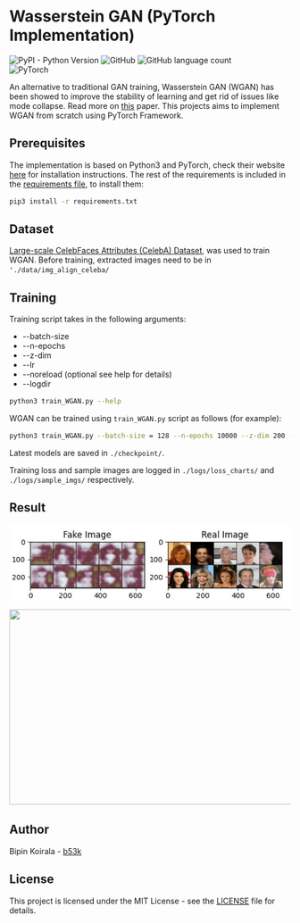 # Wasserstein GAN (PyTorch Implementation)

![PyPI - Python Version](https://img.shields.io/pypi/pyversions/pillow?logo=lol) ![GitHub](https://img.shields.io/github/license/b53k/Wasserstein-GAN--PyTorch)
![GitHub language count](https://img.shields.io/github/languages/count/b53k/Wasserstein-GAN--PyTorch) <br>
![PyTorch](https://img.shields.io/badge/framework-PyTorch-red)

An alternative to traditional GAN training, Wasserstein GAN (WGAN) has been showed to improve the stability of learning and get rid of issues like mode collapse. Read more on [this](https://arxiv.org/abs/1701.07875?context=cs) paper. This projects aims to implement WGAN from scratch using PyTorch Framework.

## Prerequisites

The implementation is based on Python3 and PyTorch, check their website [here](https://pytorch.org) for installation instructions. The rest of the requirements is included in the [requirements file](requirements.txt), to install them:
```bash
pip3 install -r requirements.txt
```

## Dataset

[Large-scale CelebFaces Attributes (CelebA) Dataset](https://mmlab.ie.cuhk.edu.hk/projects/CelebA.html), was used to train WGAN. Before training, extracted images need to be in `'./data/img_align_celeba/`

## Training

Training script takes in the following arguments:
* --batch-size    
* --n-epochs 
* --z-dim  
* --lr
* --noreload (optional see help for details)
* --logdir

```bash
python3 train_WGAN.py --help
```
WGAN can be trained using `train_WGAN.py` script as follows (for example):
```bash
python3 train_WGAN.py --batch-size = 128 --n-epochs 10000 --z-dim 200 --lr 1e-4 --noreload --logdir logs
```
Latest models are saved in `./checkpoint/`. 

Training loss and sample images are logged in `./logs/loss_charts/` and `./logs/sample_imgs/` respectively.

## Result
<p align='center'>
<img src="/gifs/cropped_imgs.gif">
<img src="/gifs/chart.gif" width="550" height="350">
</p>

## Author
Bipin Koirala - [b53k](https://github.com/b53k)

## License
This project is licensed under the MIT License - see the [LICENSE](https://github.com/b53k/Wasserstein-GAN--PyTorch/blob/main/LICENSE) file for details.

